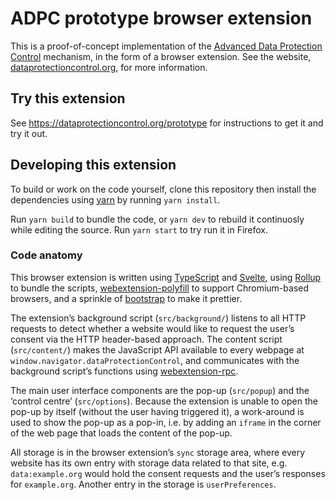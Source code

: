 # ADPC prototype browser extension

This is a proof-of-concept implementation of the [Advanced Data Protection Control][1] mechanism, in the form of a browser extension. See the website, [dataprotectioncontrol.org][1], for more information.

[1]: https://www.dataprotectioncontrol.org/


## Try this extension

See <https://dataprotectioncontrol.org/prototype> for instructions to get it and try it out.


## Developing this extension

To build or work on the code yourself, clone this repository then install the dependencies using [yarn][] by running `yarn install`.

Run `yarn build` to bundle the code, or `yarn dev` to rebuild it continuosly while editing the source. Run `yarn start` to try run it in Firefox.


### Code anatomy

This browser extension is written using [TypeScript][] and [Svelte][], using [Rollup][] to bundle the scripts, [webextension-polyfill][] to support Chromium-based browsers, and a sprinkle of [bootstrap][] to make it prettier.

The extension’s background script (`src/background/`) listens to all HTTP requests to detect whether a website would like to request the user’s consent via the HTTP header-based approach. The content script (`src/content/`) makes the JavaScript API available to every webpage at `window.navigator.dataProtectionControl`, and communicates with the background script’s functions using [webextension-rpc][].

The main user interface components are the pop-up (`src/popup`) and the ‘control centre’ (`src/options`). Because the extension is unable to open the pop-up by itself (without the user having triggered it), a work-around is used to show the pop-up as a pop-in, i.e. by adding an `iframe` in the corner of the web page that loads the content of the pop-up.

All storage is in the browser extension’s `sync` storage area, where every website has its own entry with storage data related to that site, e.g. `data:example.org` would hold the consent requests and the user’s responses for `example.org`. Another entry in the storage is `userPreferences`.

[yarn]: https://yarnpkg.com
[TypeScript]: https://www.typescriptlang.org/
[Svelte]: https://svelte.dev/
[Rollup]: https://rollupjs.org/
[webextension-polyfill]: https://github.com/mozilla/webextension-polyfill/
[bootstrap]: https://getbootstrap.com/
[webextension-rpc]: https://code.treora.com/gerben/webextension-rpc
